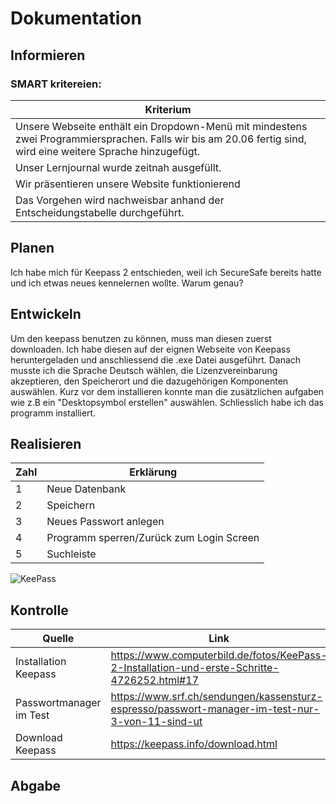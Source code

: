 # Dokumentation

## Informieren

### SMART kritereien:
| Kriterium      |
| ----------- |
|   Unsere Webseite enthält ein Dropdown-Menü mit mindestens zwei Programmiersprachen. Falls wir bis am 20.06 fertig sind, wird eine weitere Sprache hinzugefügt.  |
| Unser Lernjournal wurde zeitnah ausgefüllt.  |
| Wir präsentieren unsere Website funktionierend  |
| Das Vorgehen wird nachweisbar anhand der Entscheidungstabelle durchgeführt.   |



## Planen
Ich habe mich für Keepass 2 entschieden, weil ich SecureSafe bereits hatte und ich etwas neues kennelernen wollte. Warum genau?

## Entwickeln
Um den keepass benutzen zu können, muss man diesen zuerst downloaden. Ich habe diesen auf der eignen Webseite von Keepass heruntergeladen und anschliessend die .exe Datei ausgeführt. 
Danach musste ich die Sprache Deutsch wählen, die Lizenzvereinbarung akzeptieren, den Speicherort und die dazugehörigen Komponenten auswählen.
Kurz vor dem installieren konnte man die zusätzlichen aufgaben wie z.B ein "Desktopsymbol erstellen" auswählen. Schliesslich habe ich das programm installiert.  

## Realisieren

| Zahl      | Erklärung | 
| ----------- | ----------- | 
| 1   | Neue Datenbank    | 
| 2    | Speichern   | 
| 3    | Neues Passwort anlegen      | 
| 4     | Programm sperren/Zurück zum Login Screen       | 
| 5     | Suchleiste      | 

![KeePass](../Bilder/KeePass%20Fertig.jpeg)


## Kontrolle
| Quelle      | Link |  Datum  |  
| ----------- | -----| ---------|   
| Installation Keepass   | https://www.computerbild.de/fotos/KeePass-2-Installation-und-erste-Schritte-4726252.html#17    | 25.10.2021 | 
| Passwortmanager im Test    | https://www.srf.ch/sendungen/kassensturz-espresso/passwort-manager-im-test-nur-3-von-11-sind-ut   | 25.10.2021 | 
| Download Keepass | https://keepass.info/download.html | 25.10.2021 |  
## Abgabe